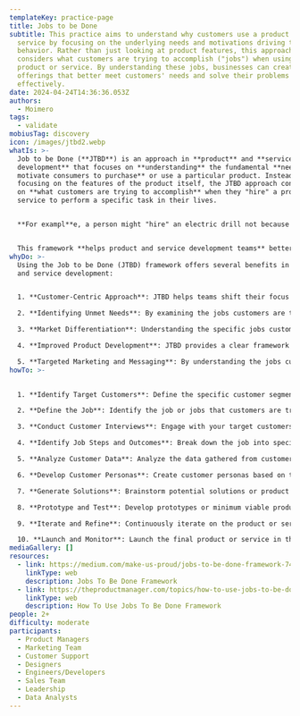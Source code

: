 ```yaml
---
templateKey: practice-page
title: Jobs to be Done
subtitle: This practice aims to understand why customers use a product or
  service by focusing on the underlying needs and motivations driving their
  behavior. Rather than just looking at product features, this approach
  considers what customers are trying to accomplish ("jobs") when using a
  product or service. By understanding these jobs, businesses can create
  offerings that better meet customers' needs and solve their problems
  effectively.
date: 2024-04-24T14:36:36.053Z
authors:
  - Moimero
tags:
  - validate
mobiusTag: discovery
icon: /images/jtbd2.webp
whatIs: >-
  Job to be Done (**JTBD**) is an approach in **product** and **service
  development** that focuses on **understanding** the fundamental **needs that
  motivate consumers to purchase** or use a particular product. Instead of
  focusing on the features of the product itself, the JTBD approach concentrates
  on **what customers are trying to accomplish** when they "hire" a product or
  service to perform a specific task in their lives.


  **For exampl**e, a person might "hire" an electric drill not because they want a drill, but because they need to make holes in the wall to hang a picture. In this sense, the job the customer needs to get done is hanging a picture, and the drill is simply a tool that helps them accomplish that job.


  This framework **helps product and service development teams** better understand customer needs and motivations, which in turn can inform more effective decisions in design, marketing, and product development.
whyDo: >-
  Using the Job to be Done (JTBD) framework offers several benefits in product
  and service development:


  1. **Customer-Centric Approach**: JTBD helps teams shift their focus from product features to understanding what customers are trying to achieve. By understanding the underlying motivations of customers, teams can create products and services that truly address their needs.

  2. **Identifying Unmet Needs**: By examining the jobs customers are trying to get done, teams can uncover unmet needs or pain points in the market. This allows for the development of innovative solutions that fill gaps in the current offerings.

  3. **Market Differentiation**: Understanding the specific jobs customers are trying to accomplish can help differentiate products and services in the market. By focusing on unique aspects of the job, teams can create offerings that stand out from competitors.

  4. **Improved Product Development**: JTBD provides a clear framework for making product development decisions. Teams can prioritize features and enhancements based on how well they help customers complete the job at hand, leading to more effective product development.

  5. **Targeted Marketing and Messaging**: By understanding the jobs customers are trying to accomplish, teams can tailor their marketing and messaging to resonate with customers' motivations. This leads to more effective communication and increased customer engagement.
howTo: >-
  

  1. **Identify Target Customers**: Define the specific customer segment or market you want to focus on. This could involve demographic factors, psychographic characteristics, or specific industries.

  2. **Define the Job**: Identify the job or jobs that customers are trying to accomplish within your chosen market segment. A job is the fundamental task or goal that customers are trying to achieve. It's essential to define jobs in clear and specific terms.

  3. **Conduct Customer Interviews**: Engage with your target customers through interviews or surveys to understand the context of the job. Ask open-ended questions to uncover the challenges, frustrations, and desired outcomes associated with completing the job. Focus on understanding the circumstances that lead customers to "hire" a product or service to get the job done.

  4. **Identify Job Steps and Outcomes**: Break down the job into specific steps or actions that customers take to complete it. Also, identify the desired outcomes or goals that customers aim to achieve by completing the job successfully. This helps in understanding the customer journey and the points where they may encounter obstacles or inefficiencies.

  5. **Analyze Customer Data**: Analyze the data gathered from customer interviews to identify patterns, themes, and insights related to the jobs and associated needs. Look for common pain points, unmet needs, and opportunities for improvement.

  6. **Develop Customer Personas**: Create customer personas based on the insights gathered from the interviews and data analysis. Personas represent fictional characters that embody the characteristics, goals, and challenges of your target customers. Use personas to empathize with customers and guide decision-making throughout the product development process.

  7. **Generate Solutions**: Brainstorm potential solutions or product concepts that address the identified jobs and customer needs. Focus on creating solutions that provide clear value propositions and alleviate pain points associated with completing the job.

  8. **Prototype and Test**: Develop prototypes or minimum viable products (MVPs) based on the selected solutions. Test these prototypes with real customers to gather feedback and validate assumptions. Iterate on the prototypes based on the feedback received to refine the solutions further.

  9. **Iterate and Refine**: Continuously iterate on the product or service based on customer feedback and market insights. Use an iterative approach to refine the offering, improve usability, and address any emerging needs or challenges.

  10. **Launch and Monitor**: Launch the final product or service in the market and monitor its performance closely. Gather data on customer usage, satisfaction, and outcomes to assess the product's impact and identify opportunities for optimization or expansion.
mediaGallery: []
resources:
  - link: https://medium.com/make-us-proud/jobs-to-be-done-framework-748c761797a8
    linkType: web
    description: Jobs To Be Done Framework
  - link: https://theproductmanager.com/topics/how-to-use-jobs-to-be-done-framework-a-guide-for-product-managers/
    linkType: web
    description: How To Use Jobs To Be Done Framework
people: 2+
difficulty: moderate
participants:
  - Product Managers
  - Marketing Team
  - Customer Support
  - Designers
  - Engineers/Developers
  - Sales Team
  - Leadership
  - Data Analysts
---
```

